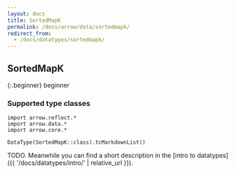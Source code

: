 ```yaml
---
layout: docs
title: SortedMapK
permalink: /docs/arrow/data/sortedmapk/
redirect_from:
  - /docs/datatypes/sortedmapk/
---
```


## SortedMapK

{:.beginner}
beginner

### Supported type classes

```kotlin:ank:replace
import arrow.reflect.*
import arrow.data.*
import arrow.core.*

DataType(SortedMapK::class).tcMarkdownList()
```

TODO. Meanwhile you can find a short description in the [intro to datatypes]({{ '/docs/datatypes/intro/' | relative_url }}).
